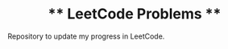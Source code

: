 <div align="center"> 
  
  # ** LeetCode Problems  ** 

</div>
Repository to update my progress in LeetCode.
